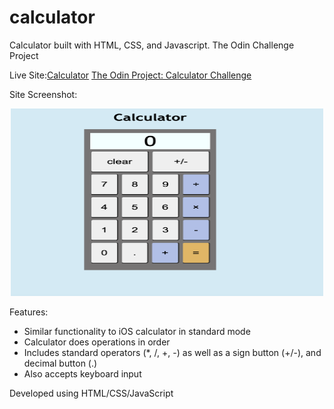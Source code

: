 # calculator
Calculator built with HTML, CSS, and Javascript. The Odin Challenge Project

Live Site:[Calculator](https://kaykaym01.github.io/calculator/)
[The Odin Project: Calculator Challenge](https://www.theodinproject.com/lessons/foundations-calculator)

Site Screenshot:
<p align="center">
<img src="./img/site-screenshot.png" width="500" height="300">
</p>

Features:
* Similar functionality to iOS calculator in standard mode
* Calculator does operations in order 
* Includes standard operators (*, /, +, -) as well as a sign button (+/-), and decimal button (.)
* Also accepts keyboard input

Developed using HTML/CSS/JavaScript